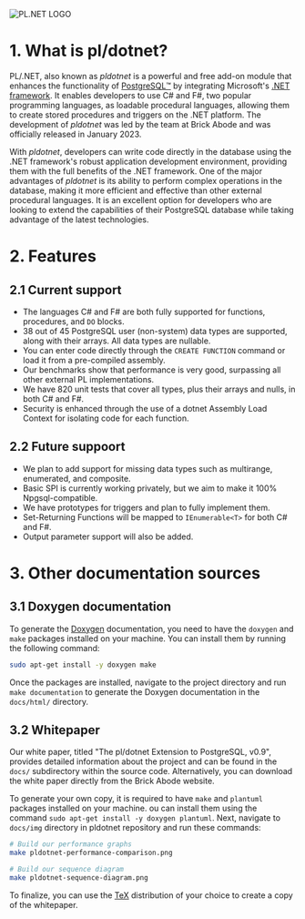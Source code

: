 ![PL.NET LOGO](https://i.imgur.com/QLGhps2.png)

# 1. What is pl/dotnet?

PL/.NET, also known as *pldotnet* is a powerful and
free add-on module that enhances the functionality of
[PostgreSQL:tm:](https://www.postgresql.org/) by integrating Microsoft's
[.NET framework](https://dotnet.microsoft.com/en-us/). It enables
developers to use C# and F#, two popular programming languages, as
loadable procedural languages, allowing them to create stored procedures
and triggers on the .NET platform. The development of *pldotnet* was led
by the team at Brick Abode and was officially released in January 2023.

With *pldotnet*, developers can write code directly in the database
using the .NET framework's robust application development environment,
providing them with the full benefits of the .NET framework. One of
the major advantages of *pldotnet* is its ability to perform complex
operations in the database, making it more efficient and effective
than other external procedural languages. It is an excellent option for
developers who are looking to extend the capabilities of their PostgreSQL
database while taking advantage of the latest technologies.

# 2. Features

## 2.1 Current support

- The languages C# and F# are both fully supported for functions,
procedures, and `DO` blocks.
- 38 out of 45 PostgreSQL user (non-system) data types are supported,
along with their arrays. All data types are nullable.
- You can enter code directly through the `CREATE FUNCTION` command or
load it from a pre-compiled assembly.
- Our benchmarks show that performance is very good, surpassing all
other external PL implementations.
- We have 820 unit tests that cover all types, plus their arrays and
nulls, in both C# and F#.
- Security is enhanced through the use of a dotnet Assembly Load Context
for isolating code for each function.

## 2.2 Future suppoort

- We plan to add support for missing data types such as multirange,
enumerated, and composite.
- Basic SPI is currently working privately, but we aim to make it 100%
Npgsql-compatible.
- We have prototypes for triggers and plan to fully implement them.
- Set-Returning Functions will be mapped to `IEnumerable<T>` for both C#
and F#.
- Output parameter support will also be added.

# 3. Other documentation sources

## 3.1 Doxygen documentation

To generate the [Doxygen](https://www.doxygen.nl/) documentation,
you need to have the `doxygen` and `make` packages installed on your
machine. You can install them by running the following command:

```bash
sudo apt-get install -y doxygen make
```

Once the packages are installed, navigate to the project directory and
run `make documentation` to generate the Doxygen documentation in the
`docs/html/` directory.

## 3.2 Whitepaper

Our white paper, titled "The pl/dotnet Extension to PostgreSQL, v0.9",
provides detailed information about the project and can be found in the
`docs/` subdirectory within the source code. Alternatively, you can
download the white paper directly from the Brick Abode website.

To generate your own copy, it is required to have `make` and `plantuml`
packages installed on your machine. ou can install them using the command
`sudo apt-get install -y doxygen plantuml`. Next, navigate to `docs/img`
directory in pldotnet repository and run these commands:

```bash
# Build our performance graphs
make pldotnet-performance-comparison.png

# Build our sequence diagram
make pldotnet-sequence-diagram.png
```

To finalize, you can use the [TeX](https://www.latex-project.org/get/)
distribution of your choice to create a copy of the whitepaper.

